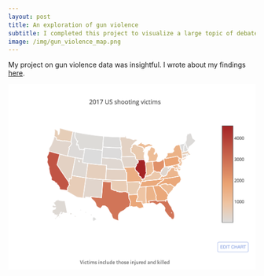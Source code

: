 ```yaml
---
layout: post
title: An exploration of gun violence
subtitle: I completed this project to visualize a large topic of debate.
image: /img/gun_violence_map.png
---
```


My project on gun violence data was insightful. I wrote about my findings [here](https://medium.com/@joshdsolis/visualizing-gunshot-victims-in-the-us-9f11ddd4589b).

![](/img/gun_violence_map.png) 
